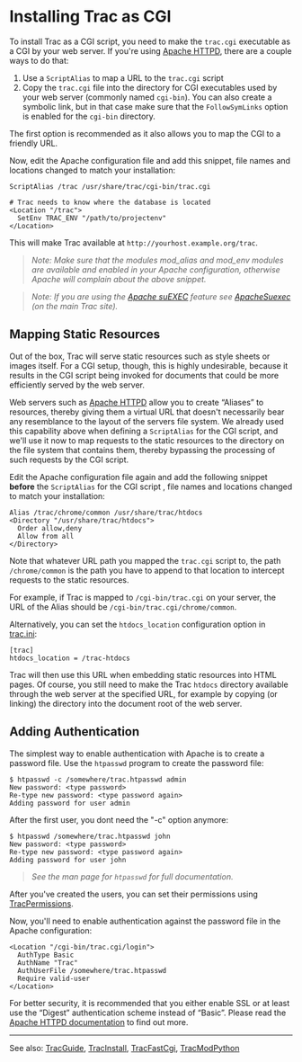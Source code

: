 # Installing Trac as CGI


To install Trac as a CGI script, you need to make the `trac.cgi` executable as a CGI by your web server. If you're using [ Apache HTTPD](http://httpd.apache.org/), there are a couple ways to do that:

1. Use a `ScriptAlias` to map a URL to the `trac.cgi` script
1. Copy the `trac.cgi` file into the directory for CGI executables used by your web server (commonly named `cgi-bin`). You can also create a symbolic link, but in that case make sure that the `FollowSymLinks` option is enabled for the `cgi-bin` directory.


The first option is recommended as it also allows you to map the CGI to a friendly URL.


Now, edit the Apache configuration file and add this snippet, file names and locations changed to match your installation:

```wiki
ScriptAlias /trac /usr/share/trac/cgi-bin/trac.cgi

# Trac needs to know where the database is located
<Location "/trac">
  SetEnv TRAC_ENV "/path/to/projectenv"
</Location>
```


This will make Trac available at `http://yourhost.example.org/trac`.

> *Note: Make sure that the modules mod_alias and mod_env modules are available and enabled in your Apache configuration, otherwise Apache will complain about the above snippet.*

> *Note: If you are using the [ Apache suEXEC](http://httpd.apache.org/docs/suexec.html) feature see [ ApacheSuexec](http://projects.edgewall.com/trac/wiki/ApacheSuexec) (on the main Trac site).*

## Mapping Static Resources


Out of the box, Trac will serve static resources such as style sheets or images itself. For a CGI setup, though, this is highly undesirable, because it results in the CGI script being invoked for documents that could be more efficiently served by the web server.


Web servers such as [ Apache HTTPD](http://httpd.apache.org/) allow you to create “Aliases” to resources, thereby giving them a virtual URL that doesn't necessarily bear any resemblance to the layout of the servers file system. We already used this capability above when defining a `ScriptAlias` for the CGI script, and we'll use it now to map requests to the static resources to the directory on the file system that contains them, thereby bypassing the processing of such requests by the CGI script.


Edit the Apache configuration file again and add the following snippet **before** the `ScriptAlias` for the CGI script , file names and locations changed to match your installation:

```wiki
Alias /trac/chrome/common /usr/share/trac/htdocs
<Directory "/usr/share/trac/htdocs">
  Order allow,deny
  Allow from all
</Directory>
```


Note that whatever URL path you mapped the `trac.cgi` script to, the path `/chrome/common` is the path you have to append to that location to intercept requests to the static resources. 


For example, if Trac is mapped to `/cgi-bin/trac.cgi` on your server, the URL of the Alias should be `/cgi-bin/trac.cgi/chrome/common`.


Alternatively, you can set the `htdocs_location` configuration option in [trac.ini](trac-ini):

```wiki
[trac]
htdocs_location = /trac-htdocs
```


Trac will then use this URL when embedding static resources into HTML pages. Of course, you still need to make the Trac `htdocs` directory available through the web server at the specified URL, for example by copying (or linking) the directory into the document root of the web server.

## Adding Authentication


The simplest way to enable authentication with Apache is to create a password file. Use the `htpasswd` program to create the password file:

```wiki
$ htpasswd -c /somewhere/trac.htpasswd admin
New password: <type password>
Re-type new password: <type password again>
Adding password for user admin
```


After the first user, you dont need the "-c" option anymore:

```wiki
$ htpasswd /somewhere/trac.htpasswd john
New password: <type password>
Re-type new password: <type password again>
Adding password for user john
```

> *See the man page for `htpasswd` for full documentation.*


After you've created the users, you can set their permissions using [TracPermissions](trac-permissions).


Now, you'll need to enable authentication against the password file in the Apache configuration:

```wiki
<Location "/cgi-bin/trac.cgi/login">
  AuthType Basic
  AuthName "Trac"
  AuthUserFile /somewhere/trac.htpasswd
  Require valid-user
</Location>
```


For better security, it is recommended that you either enable SSL or at least use the “Digest” authentication scheme instead of “Basic”. Please read the [ Apache HTTPD documentation](http://httpd.apache.org/docs/2.0/) to find out more.

---


See also:  [TracGuide](trac-guide), [TracInstall](trac-install), [TracFastCgi](trac-fast-cgi), [TracModPython](trac-mod-python)